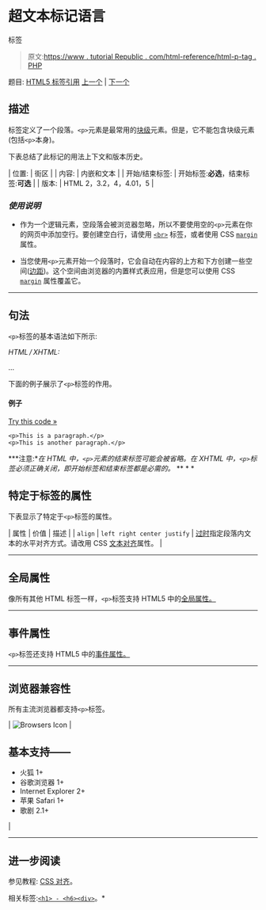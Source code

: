 # 超文本标记语言

标签

> 原文:[https://www . tutorial Republic . com/html-reference/html-p-tag . PHP](https://www.tutorialrepublic.com/html-reference/html-p-tag.php)

题目: [HTML5 标签引用](html5-tags.php) [上一个](html5-output-tag.php) | [下一个](html-param-tag.php)

## 描述

标签定义了一个段落。`<p>`元素是最常用的[块级](../css-tutorial/css-visual-formatting.php#block-level)元素。但是，它不能包含块级元素(包括`<p>`本身)。

下表总结了此标记的用法上下文和版本历史。

| 位置: | 街区 |
| 内容: | 内嵌和文本 |
| 开始/结束标签: | 开始标签:**必选**，结束标签:**可选** |
| 版本: | HTML 2，3.2，4，4.01，5 |

### *使用说明*

*   作为一个逻辑元素，空段落会被浏览器忽略，所以不要使用空的`<p>`元素在你的网页中添加空行。要创建空白行，请使用 [`<br>`](html-br-tag.php) 标签，或者使用 CSS [`margin`](../css-reference/css-margin-property.php) 属性。

*   当您使用`<p>`元素开始一个段落时，它会自动在内容的上方和下方创建一些空间([边距](../css-tutorial/css-margin.php))。这个空间由浏览器的内置样式表应用，但是您可以使用 CSS [`margin`](../css-reference/css-margin-property.php) 属性覆盖它。

* * *

## 句法

`<p>`标签的基本语法如下所示:

*HTML / XHTML:* <p> ... </p>

下面的例子展示了`<p>`标签的作用。

#### 例子

[Try this code »](../codelab.php?topic=html&file=p-tag "Try this code using online Editor")

```
<p>This is a paragraph.</p>
<p>This is another paragraph.</p>
```

 ***注意:**在 HTML 中，`<p>`元素的结束标签可能会被省略。在 XHTML 中，`<p>`标签必须正确关闭，即开始标签和结束标签都是必需的。*  ** * *

## 特定于标签的属性

下表显示了特定于`<p>`标签的属性。

| 属性 | 价值 | 描述 |
| `align` | `left
right
center
justify` | [过时](../definitions.php#obsolete "Not supported in HTML5")指定段落内文本的水平对齐方式。请改用 CSS [文本对齐](../css-reference/css-text-align-property.php)属性。 |

* * *

## 全局属性

像所有其他 HTML 标签一样，`<p>`标签支持 HTML5 中的[全局属性。](html5-global-attributes.php)

* * *

## 事件属性

`<p>`标签还支持 HTML5 中的[事件属性。](html5-event-attributes.php)

* * *

## 浏览器兼容性

所有主流浏览器都支持`<p>`标签。

| ![Browsers Icon](../Images/e9331123c77668c1832e541c2fca1002.png) | 

## 基本支持——

*   火狐 1+
*   谷歌浏览器 1+
*   Internet Explorer 2+
*   苹果 Safari 1+
*   歌剧 2.1+

 |

* * *

## 进一步阅读

参见教程: [CSS 对齐](../css-tutorial/css-alignment.php)。

相关标签:[`<h1> - <h6>`](html-headings-tag.php)[`<div>`](html-div-tag.php)。*